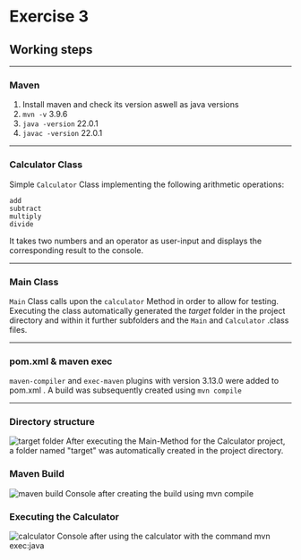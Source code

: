 # Exercise 3
## Working steps

---

### Maven
1. Install maven and check its version aswell as java versions
2. <code>mvn -v</code> 3.9.6
3. <code>java -version</code> 22.0.1
4. <code>javac -version</code> 22.0.1

---

### Calculator Class
Simple <code>Calculator</code> Class implementing the following arithmetic operations:

```
add
subtract
multiply
divide
```

It takes two numbers and an operator as user-input and displays the corresponding result to the console.

---

### Main Class
<code>Main</code> Class calls upon the <code>calculator</code> Method in order to allow for testing.
Executing the class automatically generated the <i>target</i> folder in the project directory and within it further subfolders and the <code>Main</code> and <code>Calculator</code> .class files.

---

### pom.xml & maven exec
<code>maven-compiler</code> and <code>exec-maven</code> plugins with version 3.13.0 were added to pom.xml .
A build was subsequently created using <code>mvn compile</code>

---

### Directory structure

![target folder](./resources/images/ex3_1.jpg)
After executing the Main-Method for the Calculator project, a folder named "target" was automatically created in the project directory.

### Maven Build

![maven build](./resources/images/ex3_2.jpg)
Console after creating the build using mvn compile

### Executing the Calculator

![calculator](./resources/images/ex3_3.jpg)
Console after using the calculator with the command mvn exec:java